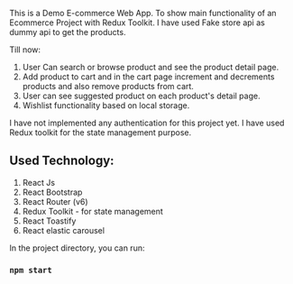 This is a Demo E-commerce Web App. To show main functionality of an Ecommerce Project with Redux Toolkit. I have used Fake store api as dummy api to get the products.

Till now:
1. User Can search or browse product and see the product detail page. 
2. Add product to cart and in the cart page increment and decrements products and also remove products from cart.
3. User can see suggested product on each product's detail page.
4. Wishlist functionality based on local storage.

I have not implemented any authentication for this project yet. I have used Redux toolkit for the state management purpose.

## Used Technology:

1. React Js
2. React Bootstrap
3. React Router (v6)
4. Redux Toolkit - for state management
5. React Toastify
6. React elastic carousel

In the project directory, you can run:

### `npm start`
